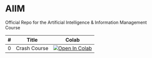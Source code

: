 # AIIM
Official Repo for the Artificial Intelligence &amp; Information Management Course


| # | Title | Colab |
|----------|----------|----------|
| 0   | Crash Course   | <a target="_blank" href=""><img src="https://colab.research.google.com/assets/colab-badge.svg" alt="Open In Colab"/></a>   |